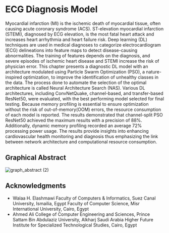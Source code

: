 # ECG Diagnosis Model

Myocardial infarction (MI) is the ischemic death of myocardial tissue, often causing acute coronary syndrome (ACS). ST-elevation myocardial infarction (STEMI), diagnosed by ECG elevation, is the most fatal heart attack and increases heart arrhythmia and heart failure risk. Deep learning (DL) techniques are used in medical diagnoses to categorize electrocardiogram (ECG) delineations into feature maps to detect disease-causing abnormalities. The training of features depends on the diagnosis, and severe episodes of ischemic heart disease and STEMI increase the risk of physician error. This chapter presents a diagnostic DL model with an architecture modulated using Particle Swarm Optimization (PSO), a nature-inspired optimization, to improve the identification of unhealthy classes in the data. The process done to automate the selection of the optimal architecture is called Neural Architecture Search (NAS). Various DL architectures, including ConvNetQuake, channel-based, and transfer-based ResNet50, were evaluated, with the best performing model selected for final testing. Because memory profiling is essential to ensure optimization without the risk of out-of-memory(OOM) errors, the resource consumption of each model is reported. The results demonstrated that channel-split PSO ResNet50 achieved the maximum results with a precision of 88%. Additionally, dynamic memory profiling recorded an average 72% processing power usage. The results provide insights into enhancing cardiovascular health monitoring and diagnosis thus emphasizing the link between network architecture and computational resource consumption.

## Graphical Abstract

![graph_abstract (2)](https://github.com/user-attachments/assets/bb47d14f-bc7e-4191-8625-610b6ac1afea)


## Acknowledgments
- Walaa H. Elashmawi 
  Faculty of Computers & Informatics, Suez Canal University, Ismailia, Egypt
  Faculty of Computer Science, Misr International University, Cairo, Egypt
- Ahmed Ali
  College of Computer Engineering and Sciences, Prince Sattam Bin Abdulaziz University, Alkharj Saudi Arabia
  Higher Future Institute for Specialized Technological Studies, Cairo, Egypt

